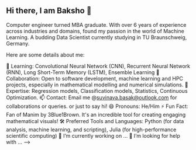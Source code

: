 ## Hi there, I am Baksho 👋

Computer engineer turned MBA graduate. With over 6 years of experience across industries and domains, found my passion in the world of Machine Learning. A budding Data Scientist currently studying in TU Braunschweig, Germany.

Here are some details about me:

🌱 Learning: Convolutional Neural Network (CNN), Recurrent Neural Network (RNN), Long Short-Term Memory (LSTM), Ensemble Learning
👯 Collaboration: Open to software development, machine learning and HPC projects, especially in mathematical modelling and numerical simulations.
💬 Expertise: Regression models, Classification models, Statistics, Continuous Optimization.
📫 Contact: Email me @suvinava.basak@outlook.com for collaborations or queries. or just to say hi!
😄 Pronouns: He/Him
⚡ Fun Fact: Fan of Manim by 3Blue1Brown. It's an incredible tool for creating engaging mathematical visuals!
🛠️ Preferred Tools and Languages: Python (for data analysis, machine learning, and scripting), Julia (for high-performance scientific computing)
🔭 I’m currently working on ...
🤔 I’m looking for help with ...
-->

